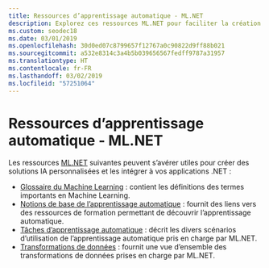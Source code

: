 ```yaml
---
title: Ressources d’apprentissage automatique - ML.NET
description: Explorez ces ressources ML.NET pour faciliter la création de solutions IA personnalisées et leur intégration à vos applications .NET.
ms.custom: seodec18
ms.date: 03/01/2019
ms.openlocfilehash: 30d0ed07c8799657f12767a0c90822d9ff88b021
ms.sourcegitcommit: a532e8314c3a4b5b039656567fedff9787a31957
ms.translationtype: HT
ms.contentlocale: fr-FR
ms.lasthandoff: 03/02/2019
ms.locfileid: "57251064"
---
```

# <a name="machine-learning-resources---mlnet"></a>Ressources d’apprentissage automatique - ML.NET

Les ressources [ML.NET](../index.md) suivantes peuvent s’avérer utiles pour créer des solutions IA personnalisées et les intégrer à vos applications .NET :

- [Glossaire du Machine Learning](glossary.md) : contient les définitions des termes importants en Machine Learning.
- [Notions de base de l’apprentissage automatique](basics.md) : fournit des liens vers des ressources de formation permettant de découvrir l’apprentissage automatique.
- [Tâches d’apprentissage automatique](tasks.md) : décrit les divers scénarios d’utilisation de l’apprentissage automatique pris en charge par ML.NET.
- [Transformations de données](transforms.md) : fournit une vue d’ensemble des transformations de données prises en charge par ML.NET.
